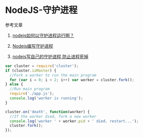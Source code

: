 # NodeJS-守护进程

参考文章

1. [nodejs如何以守护进程运行啊？](http://cnodejs.org/topic/4f1d05b4817ae4105c033e38)

2. [Nodejs编写守护进程](https://ashan.org/archives/917)

3. [nodejs写自己的守护进程 防止进程死掉](http://cnodejs.org/topic/5218d6b5bee8d3cb12540653)

```js
var cluster = require('cluster');
if (cluster.isMaster) {
  //Fork a worker to run the main program
  for (var i = 0; i < 2; i++) var worker = cluster.fork();
} else {
  //Run main program
  require('./app.js');
  console.log('worker is running');
}

cluster.on('death', function(worker) {
  //If the worker died, fork a new worker
  console.log('worker ' + worker.pid + ' died. restart...');
  cluster.fork();
});
```
